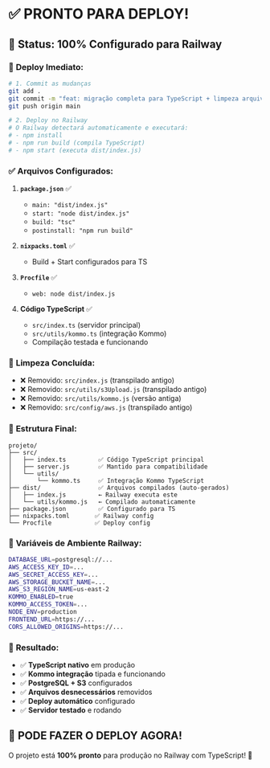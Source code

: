 # ✅ PRONTO PARA DEPLOY! 

## 🎯 **Status: 100% Configurado para Railway**

### 🚀 **Deploy Imediato:**

```bash
# 1. Commit as mudanças
git add .
git commit -m "feat: migração completa para TypeScript + limpeza arquivos JS"
git push origin main

# 2. Deploy no Railway
# O Railway detectará automaticamente e executará:
# - npm install
# - npm run build (compila TypeScript)
# - npm start (executa dist/index.js)
```

### ✅ **Arquivos Configurados:**

1. **`package.json`** ✅
   - `main: "dist/index.js"`
   - `start: "node dist/index.js"`
   - `build: "tsc"`
   - `postinstall: "npm run build"`

2. **`nixpacks.toml`** ✅
   - Build + Start configurados para TS

3. **`Procfile`** ✅
   - `web: node dist/index.js`

4. **Código TypeScript** ✅
   - `src/index.ts` (servidor principal)
   - `src/utils/kommo.ts` (integração Kommo)
   - Compilação testada e funcionando

### 🧹 **Limpeza Concluída:**

- ❌ Removido: `src/index.js` (transpilado antigo)
- ❌ Removido: `src/utils/s3Upload.js` (transpilado antigo)  
- ❌ Removido: `src/utils/kommo.js` (versão antiga)
- ❌ Removido: `src/config/aws.js` (transpilado antigo)

### 📁 **Estrutura Final:**

```
projeto/
├── src/
│   ├── index.ts         ✅ Código TypeScript principal
│   ├── server.js        ✅ Mantido para compatibilidade
│   └── utils/
│       └── kommo.ts     ✅ Integração Kommo TypeScript
├── dist/                ✅ Arquivos compilados (auto-gerados)
│   ├── index.js         ← Railway executa este
│   └── utils/kommo.js   ← Compilado automaticamente
├── package.json         ✅ Configurado para TS
├── nixpacks.toml       ✅ Railway config
└── Procfile            ✅ Deploy config
```

### 🔧 **Variáveis de Ambiente Railway:**

```bash
DATABASE_URL=postgresql://...
AWS_ACCESS_KEY_ID=...
AWS_SECRET_ACCESS_KEY=...
AWS_STORAGE_BUCKET_NAME=...
AWS_S3_REGION_NAME=us-east-2
KOMMO_ENABLED=true
KOMMO_ACCESS_TOKEN=...
NODE_ENV=production
FRONTEND_URL=https://...
CORS_ALLOWED_ORIGINS=https://...
```

### 🎉 **Resultado:**

- ✅ **TypeScript nativo** em produção
- ✅ **Kommo integração** tipada e funcionando
- ✅ **PostgreSQL + S3** configurados
- ✅ **Arquivos desnecessários** removidos
- ✅ **Deploy automático** configurado
- ✅ **Servidor testado** e rodando

## 🚀 **PODE FAZER O DEPLOY AGORA!**

O projeto está **100% pronto** para produção no Railway com TypeScript! 🎯
